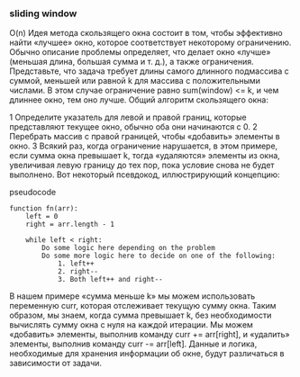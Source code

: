 ### sliding window 
O(n)
Идея метода скользящего окна состоит в том, чтобы эффективно найти «лучшее» окно, которое соответствует некоторому ограничению. Обычно описание проблемы определяет, что делает окно «лучше» (меньшая длина, большая сумма и т. д.), а также ограничения. Представьте, что задача требует длины самого длинного подмассива с суммой, меньшей или равной k для массива с положительными числами. В этом случае ограничение равно sum(window) <= k, и чем длиннее окно, тем оно лучше. Общий алгоритм скользящего окна:

1 Определите указатель для левой и правой границ, которые представляют текущее окно, обычно оба они начинаются с 0.
2 Перебрать массив с правой границей, чтобы «добавить» элементы в окно.
3 Всякий раз, когда ограничение нарушается, в этом примере, если сумма окна превышает k, тогда «удаляются» элементы из окна, увеличивая левую границу до тех пор, пока условие снова не будет выполнено.
Вот некоторый псевдокод, иллюстрирующий концепцию:

pseudocode
```
function fn(arr):
    left = 0
    right = arr.length - 1

    while left < right:
        Do some logic here depending on the problem
        Do some more logic here to decide on one of the following:
            1. left++
            2. right--
            3. Both left++ and right--
```

В нашем примере «сумма меньше k» мы можем использовать переменную curr, которая отслеживает текущую сумму окна. Таким образом, мы знаем, когда сумма превышает k, без необходимости вычислять сумму окна с нуля на каждой итерации. Мы можем «добавить» элементы, выполнив команду curr += arr[right], и «удалить» элементы, выполнив команду curr -= arr[left]. Данные и логика, необходимые для хранения информации об окне, будут различаться в зависимости от задачи.

